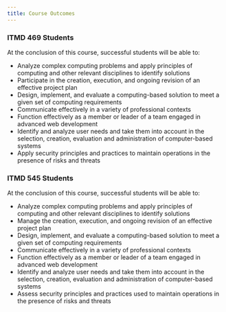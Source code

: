 ```yaml
---
title: Course Outcomes
---
```


<section class="ugrad" markdown="1">
<h3>ITMD 469 Students</h3>

At the conclusion of this course, successful students will be able to:

* Analyze complex computing problems and apply principles of computing and other relevant
  disciplines to identify solutions
* Participate in the creation, execution, and ongoing revision of an effective project plan
* Design, implement, and evaluate a computing-based solution to meet a given set of computing
  requirements
* Communicate effectively in a variety of professional contexts
* Function effectively as a member or leader of a team engaged in advanced web development
* Identify and analyze user needs and take them into account in the selection, creation, evaluation
  and administration of computer-based systems
* Apply security principles and practices to maintain operations in the presence of risks and
  threats

</section>

<section class="grad" markdown="1">
<h3>ITMD 545 Students</h3>

At the conclusion of this course, successful students will be able to:

* Analyze complex computing problems and apply principles of computing and other relevant
  disciplines to identify solutions
* Manage the creation, execution, and ongoing revision of an effective project plan
* Design, implement, and evaluate a computing-based solution to meet a given set of computing
  requirements
* Communicate effectively in a variety of professional contexts
* Function effectively as a member or leader of a team engaged in advanced web development
* Identify and analyze user needs and take them into account in the selection, creation, evaluation
  and administration of computer-based systems
* Assess security principles and practices used to maintain operations in the presence of risks and
  threats

</section>
